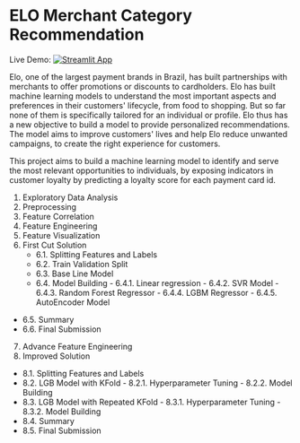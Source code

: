 # ELO Merchant Category Recommendation

Live Demo: [![Streamlit App](https://static.streamlit.io/badges/streamlit_badge_black_white.svg)](https://share.streamlit.io/shekhartz/elo-app)

Elo, one of the largest payment brands in Brazil, has built partnerships with merchants to offer promotions or discounts to cardholders. Elo has built machine learning models to understand the most important aspects and preferences in their customers' lifecycle, from food to shopping. But so far none of them is specifically tailored for an individual or profile. Elo thus has a new objective to build a model to provide personalized recommendations. The model aims to improve customers' lives and help Elo reduce unwanted campaigns, to create the right experience for customers.

This project aims to build a machine learning model to identify and serve the most relevant opportunities to individuals, by exposing indicators in customer loyalty by predicting a loyalty score for each payment card id.

1. Exploratory Data Analysis
2. Preprocessing
3. Feature Correlation
4. Feature Engineering
5. Feature Visualization
6. First Cut Solution
    - 6.1. Splitting Features and Labels
    - 6.2. Train Validation Split
    - 6.3. Base Line Model
    - 6.4. Model Building
          - 6.4.1. Linear regression
          - 6.4.2. SVR Model
          - 6.4.3. Random Forest Regressor
          - 6.4.4. LGBM Regressor
          - 6.4.5. AutoEncoder Model
  - 6.5. Summary
  - 6.6. Final Submission
7. Advance Feature Engineering
8. Improved Solution
  - 8.1. Splitting Features and Labels
  - 8.2. LGB Model with KFold
          - 8.2.1. Hyperparameter Tuning
          - 8.2.2. Model Building
  - 8.3. LGB Model with Repeated KFold
          - 8.3.1. Hyperparameter Tuning
          - 8.3.2. Model Building
  - 8.4. Summary
  - 8.5. Final Submission

